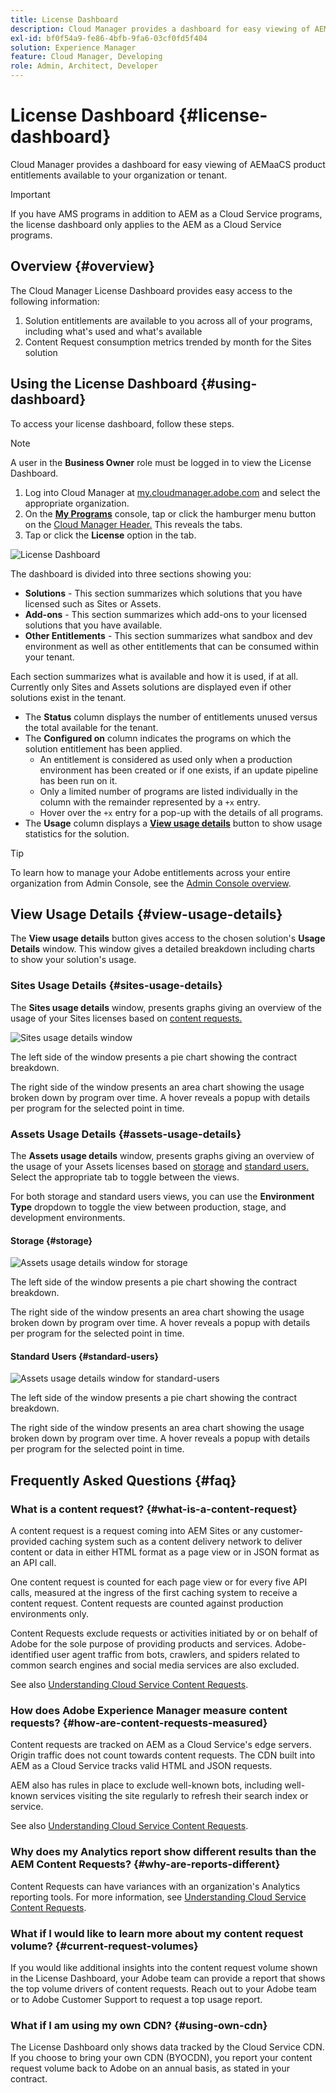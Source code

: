 ```yaml
---
title: License Dashboard
description: Cloud Manager provides a dashboard for easy viewing of AEMaaCS product entitlements available to your organization or tenant.
exl-id: bf0f54a9-fe86-4bfb-9fa6-03cf0fd5f404
solution: Experience Manager
feature: Cloud Manager, Developing
role: Admin, Architect, Developer
---
```


# License Dashboard {#license-dashboard}

Cloud Manager provides a dashboard for easy viewing of AEMaaCS product entitlements available to your organization or tenant.

>[!IMPORTANT]
>
>If you have AMS programs in addition to AEM as a Cloud Service programs, the license dashboard only applies to the AEM as a Cloud Service programs.

## Overview {#overview}

The Cloud Manager License Dashboard provides easy access to the following information:

1. Solution entitlements are available to you across all of your programs, including what's used and what's available
1. Content Request consumption metrics trended by month for the Sites solution

## Using the License Dashboard {#using-dashboard}

To access your license dashboard, follow these steps.

>[!NOTE]
>
>A user in the **Business Owner** role must be logged in to view the License Dashboard.

1. Log into Cloud Manager at [my.cloudmanager.adobe.com](https://my.cloudmanager.adobe.com/) and select the appropriate organization.
1. On the **[My Programs](/help/implementing/cloud-manager/navigation.md#my-programs)** console, tap or click the hamburger menu button on the [Cloud Manager Header.](/help/implementing/cloud-manager/navigation.md#cloud-manager-header) This reveals the tabs.
1. Tap or click the **License** option in the tab.

![License Dashboard](assets/license-dashboard.png)

The dashboard is divided into three sections showing you:

* **Solutions** - This section summarizes which solutions that you have licensed such as Sites or Assets.
* **Add-ons** - This section summarizes which add-ons to your licensed solutions that you have available.
* **Other Entitlements** - This section summarizes what sandbox and dev environment as well as other entitlements that can be consumed within your tenant.

Each section summarizes what is available and how it is used, if at all. Currently only Sites and Assets solutions are displayed even if other solutions exist in the tenant.

* The **Status** column displays the number of entitlements unused versus the total available for the tenant.
* The **Configured on** column indicates the programs on which the solution entitlement has been applied.
  * An entitlement is considered as used only when a production environment has been created or if one exists, if an update pipeline has been run on it.
  * Only a limited number of programs are listed individually in the column with the remainder represented by a `+x` entry.
  * Hover over the `+x` entry for a pop-up with the details of all programs.
* The **Usage** column displays a **[View usage details](#view-usage-details)** button to show usage statistics for the solution.

>[!TIP]
>
>To learn how to manage your Adobe entitlements across your entire organization from Admin Console, see the [Admin Console overview](https://helpx.adobe.com/enterprise/using/admin-console.html).

## View Usage Details {#view-usage-details}

The **View usage details** button gives access to the chosen solution's **Usage Details** window. This window gives a detailed breakdown including charts to show your solution's usage.

### Sites Usage Details {#sites-usage-details}

The **Sites usage details** window, presents graphs giving an overview of the usage of your Sites licenses based on [content requests.](#what-is-a-content-request)

![Sites usage details window](assets/site-usage-details.png)

The left side of the window presents a pie chart showing the contract breakdown.

The right side of the window presents an area chart showing the usage broken down by program over time. A hover reveals a popup with details per program for the selected point in time.

### Assets Usage Details {#assets-usage-details}

The **Assets usage details** window, presents graphs giving an overview of the usage of your Assets licenses based on [storage](#storage) and [standard users.](#standard-users) Select the appropriate tab to toggle between the views.

For both storage and standard users views, you can use the **Environment Type** dropdown to toggle the view between production, stage, and development environments.

#### Storage {#storage}

![Assets usage details window for storage](assets/site-usage-details.png)

The left side of the window presents a pie chart showing the contract breakdown.

The right side of the window presents an area chart showing the usage broken down by program over time. A hover reveals a popup with details per program for the selected point in time.

#### Standard Users {#standard-users}

![Assets usage details window for standard-users](assets/site-usage-details.png)

The left side of the window presents a pie chart showing the contract breakdown.

The right side of the window presents an area chart showing the usage broken down by program over time. A hover reveals a popup with details per program for the selected point in time.

## Frequently Asked Questions {#faq}

### What is a content request? {#what-is-a-content-request}

A content request is a request coming into AEM Sites or any customer-provided caching system such as a content delivery network to deliver content or data in either HTML format as a page view or in JSON format as an API call.

One content request is counted for each page view or for every five API calls, measured at the ingress of the first caching system to receive a content request. Content requests are counted against production environments only.

Content Requests exclude requests or activities initiated by or on behalf of Adobe for the sole purpose of providing products and services. Adobe-identified user agent traffic from bots, crawlers, and spiders related to common search engines and social media services are also excluded.

See also [Understanding Cloud Service Content Requests](/help/implementing/cloud-manager/content-requests.md).

### How does Adobe Experience Manager measure content requests? {#how-are-content-requests-measured}

Content requests are tracked on AEM as a Cloud Service's edge servers. Origin traffic does not count towards content requests. The CDN built into AEM as a Cloud Service tracks valid HTML and JSON requests.

AEM also has rules in place to exclude well-known bots, including well-known services visiting the site regularly to refresh their search index or service.

See also [Understanding Cloud Service Content Requests](/help/implementing/cloud-manager/content-requests.md).

### Why does my Analytics report show different results than the AEM Content Requests? {#why-are-reports-different}

Content Requests can have variances with an organization's Analytics reporting tools. For more information, see [Understanding Cloud Service Content Requests](/help/implementing/cloud-manager/content-requests.md).

### What if I would like to learn more about my content request volume? {#current-request-volumes}

If you would like additional insights into the content request volume shown in the License Dashboard, your Adobe team can provide a report that shows the top volume drivers of content requests. Reach out to your Adobe team or to Adobe Customer Support to request a top usage report.

### What if I am using my own CDN? {#using-own-cdn}

The License Dashboard only shows data tracked by the Cloud Service CDN. If you choose to bring your own CDN (BYOCDN), you report your content request volume back to Adobe on an annual basis, as stated in your contract.  
